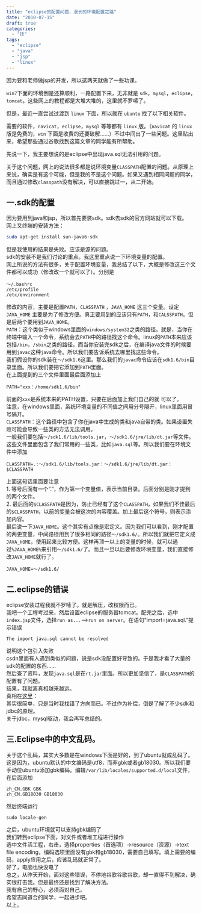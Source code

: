 ```yaml
---
title: "eclipse的配置问题，漫长的环境配置之路"
date: "2010-07-15"
draft: true
categories: 
  - "技"
tags: 
  - "eclipse"
  - "java"
  - "jsp"
  - "linux"
---
```


因为要和老师做jsp的开发，所以这两天就做了一些功课。

`win7`下面的环境倒是还算顺利，一路配置下来，无非就是 `sdk`，`mysql`，`eclipse`，`tomcat`。这些网上的教程都是大堆大堆的，这里就不罗嗦了。  

但是，最近一直尝试过渡到 `linux` 下面，所以就在 `ubuntu` 找了以下相关软件。  

需要的软件，`navicat`，`eclipse`，`mysql` 等等都有 `linux` 版。（`navicat` 的 `linux` 版是免费的，`win` 下面是收费的还要破解……）不过中间出了一些问题。这里贴出来，希望那些通过谷歌找到这篇文章的同学能有所帮助。  

先说一下，我主要想说的是eclipse中出现java.sql无法引用的问题。  

关于这个问题，网上的说法很多都是说环境变量`CLASSPATH`配置的问题。从原理上来说，确实是有这个可能，但是我的不是这个问题。如果又遇到相同问题的同学，而且通过修改`classpath`没有解决，可以直接跳过一，从二开始。  

## 一.sdk的配置

因为要用到java和jsp，所以首先要装sdk。sdk去sdk的官方网站就可以下载。  
网上又终端的安装方法：

```bash
sudo apt-get install sun-java6-sdk
```

但是我使用的结果是失败。应该是源的问题。  
sdk的安装不是我们讨论的重点。我这里重点说一下环境变量的配置。  
网上所说的方法有很多，关于配置环境变量，我总结了以下，大概是修改这三个文件都可以成功（修改改一个就可以了）。分别是

```
～/.bashrc
/etc/profile
/etc/environment
```

修改的内容，主要是配置`PATH`，`CLASSPATH` ，`JAVA_HOME` 这三个变量。设定`JAVA_HOME` 主要是为了修改方便。真正要用到的应该只有`PATH`，和`CALSSPATH`。但是后两个要用到`JAVA_HOME`。  
`PATH`：这个类似于windows里面的`windows/system32`之类的路径。就是，当你在终端中输入一个命令，系统会去`PATH`中的路径找这个命令。linux的`PATH`本来应该包括`/bin`，`/sbin`之类的路径。而当你安装完sdk之后，在编译java文件的时候要用到`javac`这种`java`命令。所以我们要告诉系统去哪里找这些命令。  
我们假设你的sdk装在`～/sdk1.6`这里。那么我们的`javac`命令应该在`sdk1.6/bin`目录里面。所以我们要把它添加到`PATH`里面。  
在上面提到的三个文件里面最后面添加上

```
PATH="xxx：/home/sdk1.6/bin"
```

前面的`xxx`是系统本来的PATH设置，只要在后面加上我们自己的就 可以了。  
注意，在windows里面，系统环境变量的不同值之间用分号隔开，linux里面用冒号隔开。  
`CLASSPATH`：这个路径中包含了你在java中生成的类和java自带的类。如果设置失败可能会导致一些类的方法无法调用。  
一般我们要包括`～/sdk1.6/lib/tools.jar`，`～/sdk1.6/jre/lib/dt.jar`等文件。这些文件里面包含了我们常用的一些类，比如`java.sql`等。所以我们要在环境文件中添加

```
CLASSPATH=.:～/sdk1.6/lib/tools.jar：～/sdk1.6/jre/lib/dt.jar：$CLASSPATH
```

上面这句话里面要注意  
1\. 等号后面有一个“.”，作为第一个变量值，表示当前目录。后面分别是刚才提到的两个文件。  
2\. 最后面的`$CLASSPATH`是因为，防止已经有了这个`CLASSPATH`，如果我们不佳最后的`$CLASSPATH`，以前的变量会被这次的内容覆盖。加上最后这个符号，则表示添加内容。  
最后说一下`JAVA_HOME`。这个其实有点像是宏定义。因为我们可以看到，刚才配置的两更变量，中间路径用到了很多相同的路径`～/sdk1.6/`。所以我们就把它定义成`JAVA_HOME`，使用起来比较方便。这样再顶一以上的变量的时候，就可以通过`%JAVA_HOME%`来引用`～/sdk1.6/`了。而且一旦以后要修改环境变量，我们直接修改`JAVA_HOME`就行了。

```
JAVA_HOME=～/sdk1.6/
```

## 二.eclipse的错误

eclipse安装过程我就不罗嗦了。就是解压，改权限而已。  
我吧一个工程考过来，然后设置eclipse的服务器tomcat。配完之后，选中`index.jsp`文件，选择`run as...`\-->`run on server`。在语句“import=java.sql.”提示错误

```
The import java.sql cannot be resolved
```

说明这个包引入失败  
csdn里面有人遇到类似的问题，说是sdk没配置好导致的。于是我才看了大量的sdk的配置的东西……  
然后查了资料，发现`java.sql`是在`rt.jar`里面。所以更加坚信了，是`CLASSPATH`的配置有了问题。  
结果，我就离真相越来越远。  
真相在[这里](http://blog.csdn.net/JeamKing/archive/2010/04/30/5544896.aspx)：  
其实很简单，只是当时我找错了方向而已。不过作为补偿，倒是了解了不少sdk和jdbc的原理。  
关于jdbc，mysql驱动，我会再写总结的。

## 三.Eclipse中的中文乱码。

关于这个乱码，其实大多数是在windows下面是好的，到了ubuntu就成乱码了。这是因为，ubuntu默认的中文编码是utf8，而非gbk或者gb18030。所以我们要手动位ubuntu添加gbk编码。编辑`/var/lib/locales/supported.d/local`文件，在后面添加

```
zh_CN.GBK GBK
zh_CN.GB18030 GB18030
```

然后终端运行

```
sudo locale-gen
```

之后，ubuntu环境就可以支持gbk编码了  
我们转到eclipse下面，对文件或者堆工程进行操作  
选中文件活工程，右击，选择properties（首选项）->resource（资源）->text file encoding，编码选项里面没有gbk和gb18030，需要自己填写。填上需要的编码，apply应用之后，应该乱码就正常了。  
好了，电脑也快没电了  
总之，从昨天开始，面对这些错误，不停地谷歌谷歌谷歌，却一直得不到解决，确实很打击我。但是最终还是找到了解决方法。  
我有自己的野心，必须面对自己。  
希望志同道合的同学，一起进步吧。  
以上。
